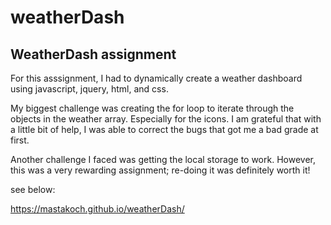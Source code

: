 # weatherDash

## WeatherDash assignment

For this asssignment, I had to dynamically create a weather dashboard using javascript, jquery, html, and css.

My biggest challenge was creating the for loop to iterate through the objects in the weather array. Especially for the icons. I am grateful that with a little bit of help, I was able to correct the bugs that got me a bad grade at first. 

Another challenge I faced was getting the local storage to work. However, this was a very rewarding assignment; re-doing it was definitely worth it! 

see below:

https://mastakoch.github.io/weatherDash/
